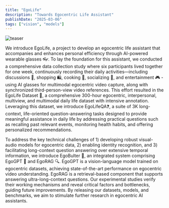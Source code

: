 ```yaml
---
title: "EgoLife"
description: "Towards Egocentric Life Assistant"
publishDate: "2025-03-06"
tags: ["vision", "models"]
---
```


![teaser](https://github.com/EvolvingLMMs-Lab/EgoLife/blob/main/assets/egolife_teaser.png?raw=true)

We introduce EgoLife, a project to develop an egocentric life assistant that accompanies and enhances personal efficiency through AI-powered wearable glasses 👓. To lay the foundation for this assistant, we conducted a comprehensive data collection study where six participants lived together for one week, continuously recording their daily activities—including discussions 💬, shopping 🛍️, cooking 🍳, socializing 👥, and entertainment 🎮 - using AI glasses for multimodal egocentric video capture, along with synchronized third-person-view video references. This effort resulted in the EgoLife Dataset 📖, a comprehensive 300-hour egocentric, interpersonal, multiview, and multimodal daily life dataset with intensive annotation. Leveraging this dataset, we introduce EgoLifeQA❓, a suite of 3K long-context, life-oriented question-answering tasks designed to provide meaningful assistance in daily life by addressing practical questions such as recalling past relevant events, monitoring health habits, and offering personalized recommendations.

To address the key technical challenges of 1) developing robust visual-audio models for egocentric data, 2) enabling identity recognition, and 3) facilitating long-context question answering over extensive temporal information, we introduce EgoBulter 🫡, an integrated system comprising EgoGPT 🧠 and EgoRAG 🔍. EgoGPT is a vision-language model trained on egocentric datasets, achieving state-of-the-art performance on egocentric video understanding. EgoRAG is a retrieval-based component that supports answering ultra-long-context questions. Our experimental studies verify their working mechanisms and reveal critical factors and bottlenecks, guiding future improvements. By releasing our datasets, models, and benchmarks, we aim to stimulate further research in egocentric AI assistants.